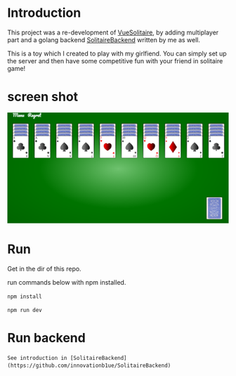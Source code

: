 # Introduction

This project was a re-development of [VueSolitaire](https://github.com/silent-lad/VueSolitaire/blob/master/LICENSE), 
by adding multiplayer part and a golang backend [SolitaireBackend](https://github.com/innovationb1ue/SolitaireBackend) written by me as well. 

This is a toy which I created to play with my girlfiend. You can simply set up the server and then have some competitive fun with your friend in solitaire game! 

# screen shot
![Demonstrate](./1.png)

# Run

Get in the dir of this repo. 

run commands below with npm installed. 

`npm install`

`npm run dev`

# Run backend

`See introduction in [SolitaireBackend](https://github.com/innovationb1ue/SolitaireBackend)`
